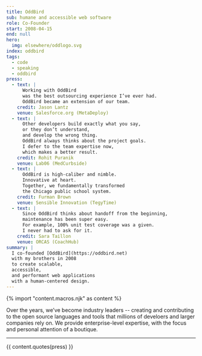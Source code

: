 ```yaml
---
title: OddBird
sub: humane and accessible web software
role: Co-Founder
start: 2008-04-15
end: null
hero:
  img: elsewhere/oddlogo.svg
index: oddbird
tags:
  - code
  - speaking
  - oddbird
press:
  - text: |
      Working with OddBird
      was the best outsourcing experience I’ve ever had.
      OddBird became an extension of our team.
    credit: Jason Lantz
    venue: Salesforce.org (MetaDeploy)
  - text: |
      Other developers build exactly what you say,
      or they don’t understand,
      and develop the wrong thing.
      OddBird always thinks about the project goals.
      I defer to the team expertise now,
      which makes a better result.
    credit: Rohit Puranik
    venue: Lab06 (MedCurbside)
  - text: |
      OddBird is high-caliber and nimble.
      Innovative at heart.
      Together, we fundamentally transformed
      the Chicago public school system.
    credit: Furman Brown
    venue: Sensible Innovation (TegyTime)
  - text: |
      Since OddBird thinks about handoff from the beginning,
      maintenance has been super easy.
      For example, 100% unit test coverage was a given.
      I never had to ask for it.
    credit: Sara Taillon
    venue: ORCAS (CoachHub)
summary: |
  I co-founded [OddBird](https://oddbird.net)
  with my brothers in 2008
  to create scalable,
  accessible,
  and performant web applications
  with a human-centered design.
---
```

{% import "content.macros.njk" as content %}

Over the years, we’ve become industry leaders --
creating and contributing to
the open source languages and tools
that millions of develoers
and larger companies rely on.
We provide enterprise-level expertise,
with the focus and personal attention
of a boutique.

---

{{ content.quotes(press) }}
